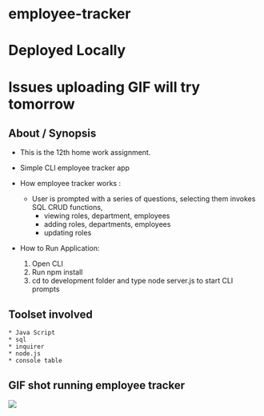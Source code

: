 # employee-tracker

# Deployed Locally

# Issues uploading GIF will try tomorrow

## About / Synopsis

- This is the 12th home work assignment.
- Simple CLI employee tracker app
- How employee tracker works :

  - User is prompted with a series of questions, selecting them invokes SQL CRUD functions,
    - viewing roles, department, employees
    - adding roles, departments, employees
    - updating roles

- How to Run Application:
  1. Open CLI
  2. Run npm install
  3. cd to development folder and type node server.js to start CLI prompts

## Toolset involved

    * Java Script
    * sql
    * inquirer
    * node.js
    * console table

## GIF shot running employee tracker

![](./assets/et.gif)
